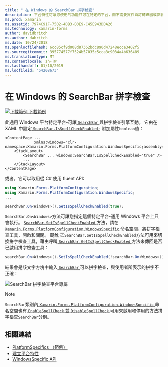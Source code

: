 ```yaml
---
title: " 在 Windows 的 SearchBar 拼字檢查"
description: 平台特性可讓您使用的功能只可在特定的平台，而不需要實作自訂轉譯器或影響。 這篇文章說明如何使用 Windows 平台特定，可讓 SearchBar 與拼字檢查引擎互動。
ms.prod: xamarin
ms.assetid: 7974C91F-7502-4DB3-B0E9-C45E943DDA26
ms.technology: xamarin-forms
author: davidbritch
ms.author: dabritch
ms.date: 10/24/2018
ms.openlocfilehash: 6cc85cf9d008d87362bdc890d47248ecce3402f5
ms.sourcegitcommit: 395774577f7524b57035c5cca3c9034a4b636489
ms.translationtype: MT
ms.contentlocale: zh-TW
ms.lasthandoff: 01/10/2019
ms.locfileid: "54208673"
---
```

# <a name="searchbar-spell-check-on-windows"></a>在 Windows 的 SearchBar 拼字檢查

[![下載範例](~/media/shared/download.png) 下載範例](https://developer.xamarin.com/samples/xamarin-forms/userinterface/platformspecifics/)

此通用 Windows 平台特定平台-可讓[ `SearchBar` ](xref:Xamarin.Forms.SearchBar)與拼字檢查引擎互動。 它由在 XAML 中設定[ `SearchBar.IsSpellCheckEnabled` ](xref:Xamarin.Forms.PlatformConfiguration.WindowsSpecific.SearchBar.IsSpellCheckEnabledProperty) ; 附加屬性`boolean`值：

```xaml
<ContentPage ...
             xmlns:windows="clr-namespace:Xamarin.Forms.PlatformConfiguration.WindowsSpecific;assembly=Xamarin.Forms.Core">
    <StackLayout>
        <SearchBar ... windows:SearchBar.IsSpellCheckEnabled="true" />
        ...
    </StackLayout>
</ContentPage>
```

或者，它可以取用從 C# 使用 fluent API:

```csharp
using Xamarin.Forms.PlatformConfiguration;
using Xamarin.Forms.PlatformConfiguration.WindowsSpecific;
...

searchBar.On<Windows>().SetIsSpellCheckEnabled(true);
```

`SearchBar.On<Windows>`方法可讓您指定這個特定平台-通用 Windows 平台上只會執行。 [ `SearchBar.SetIsSpellCheckEnabled` ](xref:Xamarin.Forms.PlatformConfiguration.WindowsSpecific.SearchBar.SetIsSpellCheckEnabled(Xamarin.Forms.IPlatformElementConfiguration{Xamarin.Forms.PlatformConfiguration.Windows,Xamarin.Forms.SearchBar},System.Boolean))方法，請在[ `Xamarin.Forms.PlatformConfiguration.WindowsSpecific` ](xref:Xamarin.Forms.PlatformConfiguration.WindowsSpecific)命名空間，將拼字檢查工具，開啟和關閉。 颾魤 ㄛ`SearchBar.SetIsSpellCheckEnabled`方法可用來切換拼字檢查工具，藉由呼叫[ `SearchBar.GetIsSpellCheckEnabled` ](xref:Xamarin.Forms.PlatformConfiguration.WindowsSpecific.SearchBar.GetIsSpellCheckEnabled(Xamarin.Forms.IPlatformElementConfiguration{Xamarin.Forms.PlatformConfiguration.Windows,Xamarin.Forms.SearchBar}))方法來傳回是否已啟用拼字檢查工具：

```csharp
searchBar.On<Windows>().SetIsSpellCheckEnabled(!searchBar.On<Windows>().GetIsSpellCheckEnabled());
```

結果會是該文字方塊中輸入[ `SearchBar` ](xref:Xamarin.Forms.SearchBar)可以拼字檢查，與使用者所表示的拼字不正確：

![SearchBar 拼字檢查平台專屬](searchbar-spell-check-images/searchbar-spellcheck.png "SearchBar 拼字檢查特定平台")

> [!NOTE]
> `SearchBar`類別內[ `Xamarin.Forms.PlatformConfiguration.WindowsSpecific` ](xref:Xamarin.Forms.PlatformConfiguration.WindowsSpecific)命名空間也有[ `EnableSpellCheck` ](xref:Xamarin.Forms.PlatformConfiguration.WindowsSpecific.SearchBar.EnableSpellCheck*)並[ `DisableSpellCheck` ](xre:Xamarin.Forms.PlatformConfiguration.WindowsSpecific.SearchBar.DisableSpellCheck*)可用來啟用和停用的方法拼字檢查`SearchBar`分別。

## <a name="related-links"></a>相關連結

- [PlatformSpecifics （範例）](https://developer.xamarin.com/samples/xamarin-forms/userinterface/platformspecifics/)
- [建立平台特性](~/xamarin-forms/platform/platform-specifics/index.md#creating-platform-specifics)
- [WindowsSpecific API](xref:Xamarin.Forms.PlatformConfiguration.WindowsSpecific)
